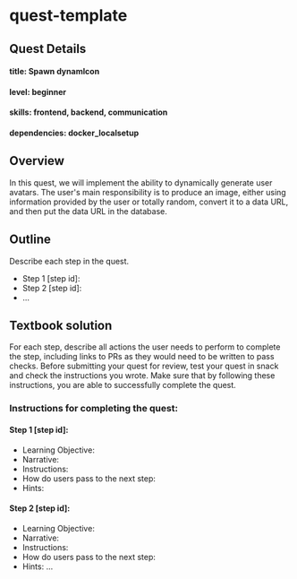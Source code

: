# quest-template

## Quest Details

#### title: Spawn dynamIcon

#### level: beginner

#### skills: frontend, backend, communication

#### dependencies: docker_localsetup

## Overview

In this quest, we will implement the ability to dynamically generate user avatars. The user's main responsibility is to produce an image, either using information provided by the user or totally random, convert it to a data URL, and then put the data URL in the database.

## Outline

Describe each step in the quest.

- Step 1 [step id]:
- Step 2 [step id]:
- ...

## Textbook solution

For each step, describe all actions the user needs to perform to complete the step, including links to PRs as they would need to be written to pass checks.
Before submitting your quest for review, test your quest in snack and check the instructions you wrote. Make sure that by following these instructions, you are able to successfully complete the quest.

### Instructions for completing the quest:

#### Step 1 [step id]:

- Learning Objective:
- Narrative:
- Instructions:
- How do users pass to the next step:
- Hints:

#### Step 2 [step id]:

- Learning Objective:
- Narrative:
- Instructions:
- How do users pass to the next step:
- Hints:
  ...
